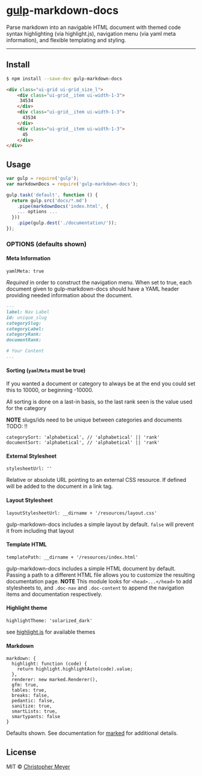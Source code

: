 <!--
["index"]
-->

# [gulp](http://gulpjs.com)-markdown-docs
Parse markdown into an navigable HTML document with themed code syntax highlighting (via highlight.js), navigation menu (via yaml meta information), and flexible templating and styling.

---

## Install

```sh
$ npm install --save-dev gulp-markdown-docs
```

```html
<div class="ui-grid ui-grid_size_l">
    <div class="ui-grid__item ui-width-1-3">
     34534
    </div>
    <div class="ui-grid__item ui-width-1-3">
      43534
    </div>
    <div class="ui-grid__item ui-width-1-3">
      45
    </div>
</div>
```

## Usage

```js
var gulp = require('gulp');
var markdownDocs = require('gulp-markdown-docs');

gulp.task('default', function () {
  return gulp.src('docs/*.md')
    .pipe(markdownDocs('index.html', {
    ... options ...
  }))
    .pipe(gulp.dest('./documentation/'));
});
```


### OPTIONS (defaults shown)

#### Meta Information

    yamlMeta: true

*Required* in order to construct the navigation menu. When set to true, each document given to gulp-markdown-docs should have a YAML header providing needed information about the document.

```md
---
label: Nav Label
id: unique_slug
categorySlug:
categoryLabel:
categoryRank:
documentRank:

# Your Content
...
```

#### Sorting (`yamlMeta` must be true)
If you wanted a document or category to always be at the end you could set this to 10000, or beginning -10000.

All sorting is done on a last-in basis, so the last rank seen is the value used for the category

**NOTE**  slugs/ids need to be unique between categories and documents TODO: !!

    categorySort: 'alphabetical', // 'alphabetical' || 'rank'
    documentSort: 'alphabetical', // 'alphabetical' || 'rank'

#### External Stylesheet

    stylesheetUrl: ''

Relative or absolute URL pointing to an external CSS resource. If defined will be added to the document in a link tag.

#### Layout Stylesheet

    layoutStylesheetUrl: __dirname + '/resources/layout.css'

gulp-markdown-docs includes a simple layout by default. `false` will prevent it from including that layout

#### Template HTML

    templatePath: __dirname + '/resources/index.html'

gulp-markdown-docs includes a simple HTML document by default. Passing a path to a different HTML file allows you to customize the resulting documentation page.
**NOTE** This module looks for `<head>...</head>` to add stylesheets to, and `.doc-nav` and `.doc-content` to append the navigation items and documentation respectively.

#### Highlight theme

    highlightTheme: 'solarized_dark'

see [highlight.js](https://highlightjs.org/) for available themes


#### Markdown

    markdown: {
      highlight: function (code) {
        return highlight.highlightAuto(code).value;
      },
      renderer: new marked.Renderer(),
      gfm: true,
      tables: true,
      breaks: false,
      pedantic: false,
      sanitize: true,
      smartLists: true,
      smartypants: false
    }

Defaults shown. See documentation for [marked](https://www.npmjs.org/package/marked) for additional details.


## License

MIT © [Christopher Meyer](https://github.com/sojournerc)
